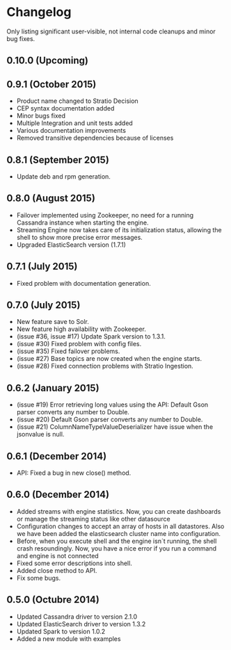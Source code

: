 # Changelog

Only listing significant user-visible, not internal code cleanups and minor bug fixes.

## 0.10.0 (Upcoming)


## 0.9.1 (October 2015)

* Product name changed to Stratio Decision
* CEP syntax documentation added
* Minor bugs fixed
* Multiple Integration and unit tests added
* Various documentation improvements
* Removed transitive dependencies because of licenses

## 0.8.1 (September 2015)

* Update deb and rpm generation.

## 0.8.0 (August 2015)

* Failover implemented using Zookeeper, no need for a running Cassandra instance when starting the engine.
* Streaming Engine now takes care of its initialization status, allowing the shell to show more precise error messages.
* Upgraded ElasticSearch version (1.7.1)

## 0.7.1 (July 2015)

* Fixed problem with documentation generation.

## 0.7.0 (July 2015)

* New feature save to Solr.
* New feature high availability with Zookeeper.
* (issue #36, issue #17) Update Spark version to 1.3.1.
* (issue #30) Fixed problem with config files.
* (issue #35) Fixed failover problems.
* (issue #27) Base topics are now created when the engine starts.
* (issue #28) Fixed connection problems with Stratio Ingestion.

## 0.6.2 (January 2015)

* (issue #19) Error retrieving long values using the API: Default Gson parser converts any number to Double.
* (issue #20) Default Gson parser converts any number to Double.
* (issue #21) ColumnNameTypeValueDeserializer have issue when the jsonvalue is null.

## 0.6.1 (December 2014)

* API: Fixed a bug in new close() method.

## 0.6.0 (December 2014)

* Added streams with engine statistics. Now, you can create dashboards or manage the streaming status like other datasource
* Configuration changes to accept an array of hosts in all datastores. Also we have been added the elasticsearch cluster name into configuration.
* Before, when you execute shell and the engine isn´t running, the shell crash resoundingly. Now, you have a nice error if you run a command and engine is not connected
* Fixed some error descriptions into shell.
* Added close method to API.
* Fix some bugs.

## 0.5.0 (Octubre 2014)

* Updated Cassandra driver to version 2.1.0
* Updated ElasticSearch driver to version 1.3.2
* Updated Spark to version 1.0.2
* Added a new module with examples

